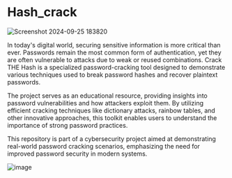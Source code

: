 # Hash_crack
![Screenshot 2024-09-25 183820](https://github.com/user-attachments/assets/79e430a3-9305-4780-b843-1755d2e70e20)


In today's digital world, securing sensitive information is more critical than ever. Passwords remain the most common form of authentication, yet they are often vulnerable to attacks due to weak or reused combinations. Crack THE Hash is a specialized password-cracking tool designed to demonstrate various techniques used to break password hashes and recover plaintext passwords.

The project serves as an educational resource, providing insights into password vulnerabilities and how attackers exploit them. By utilizing efficient cracking techniques like dictionary attacks, rainbow tables, and other innovative approaches, this toolkit enables users to understand the importance of strong password practices.

This repository is part of a cybersecurity project aimed at demonstrating real-world password cracking scenarios, emphasizing the need for improved password security in modern systems.


![image](https://github.com/user-attachments/assets/9a58157c-773f-427a-ada4-56eab3ba1c7d)
